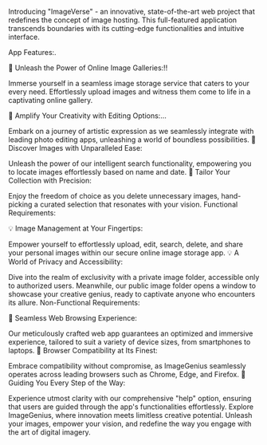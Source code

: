 Introducing "ImageVerse" - an innovative, state-of-the-art web project that redefines the concept of image hosting. This full-featured application transcends boundaries with its cutting-edge functionalities and intuitive interface.

App Features:.

🌟 Unleash the Power of Online Image Galleries:!!



Immerse yourself in a seamless image storage service that caters to your every need.
Effortlessly upload images and witness them come to life in a captivating online gallery.

🌟 Amplify Your Creativity with Editing Options:...


Embark on a journey of artistic expression as we seamlessly integrate with leading photo editing apps, unleashing a world of boundless possibilities.
🌟 Discover Images with Unparalleled Ease:

Unleash the power of our intelligent search functionality, empowering you to locate images effortlessly based on name and date.
🌟 Tailor Your Collection with Precision:

Enjoy the freedom of choice as you delete unnecessary images, hand-picking a curated selection that resonates with your vision.
Functional Requirements:

💡 Image Management at Your Fingertips:

Empower yourself to effortlessly upload, edit, search, delete, and share your personal images within our secure online image storage app.
💡 A World of Privacy and Accessibility:

Dive into the realm of exclusivity with a private image folder, accessible only to authorized users.
Meanwhile, our public image folder opens a window to showcase your creative genius, ready to captivate anyone who encounters its allure.
Non-Functional Requirements:

🚀 Seamless Web Browsing Experience:

Our meticulously crafted web app guarantees an optimized and immersive experience, tailored to suit a variety of device sizes, from smartphones to laptops.
🚀 Browser Compatibility at Its Finest:

Embrace compatibility without compromise, as ImageGenius seamlessly operates across leading browsers such as Chrome, Edge, and Firefox.
🚀 Guiding You Every Step of the Way:

Experience utmost clarity with our comprehensive "help" option, ensuring that users are guided through the app's functionalities effortlessly.
Explore ImageGenius, where innovation meets limitless creative potential. Unleash your images, empower your vision, and redefine the way you engage with the art of digital imagery.
